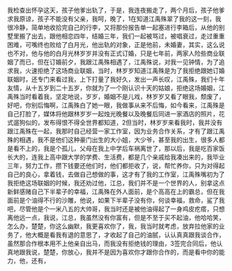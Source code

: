 我检查出怀孕这天，孩子他爹出轨了，于是，我连夜搬走了，两个月后，孩子他爹求我原谅，孩子不能没有父亲，我呵，晚了，1在知道江禹殊翠了我的这一刻，我很冷静，简单地收拾完自己的行李，又将那份报告单一起塞进行李箱后，从他的别墅里搬了出去，跟他相恋四年，结婚三年，我们一起被骂过，被唱衰过，走过重重困难，可嘴终也败给了白月光，他出轨的对象，正是他前，未婚妻，其实，这么说也不对，他与他的白月光林岁岁并没有正式订婚，只是七年前，两家人险些商业联姻了而已，但在订婚前夕，我跟江禹殊相遇了，江禹殊说，对我一见钟情，为了追求我，火速拒绝了这场商业联姻，当时，林岁岁知道江禹殊是为了我拒绝跟她订婚联姻时，还专门来看过我，上下打量了我好久，发出一声长叹，江禹殊，我们十年友情，从十五岁到二十五岁，你就为了一个刚认识十天的姑娘，拒绝这场婚姻，江禹殊当时看着我，坚定地说，岁岁，婚姻不是儿戏，林岁岁又看了眼我，颓废了，好吧，你别后悔啊，江禹殊白了她一眼，我做事从来不后悔，如今看来，江禹殊是自己打脸了，媒体将他跟林岁岁一起烛光晚餐以及晚餐后同进一家酒店的照片，花式遛狗似的，发布得恨不得全世界都知道，2但当时，林岁岁来看我时，我并没有跟江禹殊在一起，我那时自己经营一家工作室，因为业务合作关系，才有了跟江禹殊的相遇，我不是他们这种豪门出生的大小姐，大少爷，甚至我的出生，很多人都是看不上的，我是个孤儿，父母在我上中学后车祸离世了，那以后，我是吃百家饭长大的，连我上高中跟大学的学费、生活费，都是几个亲戚给我凑出来的，我毕业三年，努力工作，攒下钱要还他们时，他们都拒收了，说，帮忙养你，只为对得起自己的良心，拿着钱，去做自己想做的事，这才有了我的工作室，江禹殊嘴初为了我拒绝这场联姻的时候，我还劝过他，江总，我们并不是一个世界的人，别拿这点新鲜感赌自己下半辈子的幸福，江禹殊在外人面前，是个高高在上的霸总，但在我面前是个油得不行的沙雕，他说，如果下半辈子没有你，何谈幸福，救命，鲨了我吧，尽管他是个一米八五的大帅哥，我当时还是被他油得起了一身鸡皮疙瘩，只想离他远一点，我说，江总，我虽然没有你富有，但是不至于买不起油，他哈哈笑，怎么办，楚楚，你这么幽默，我更喜欢你了，我，我当时就考虑，放弃拉他家的业务了，他大概是看我有退的意思了，才收起了自己的油腻，认认真真跟我谈合作，虽然那合作根本用不上他亲自出马，而我没有拒绝钱的理由，3签完合同后，他认真地跟我说，楚楚，你放心，我并不是因为喜欢你才跟你合作的，而是看中你的能力，他，还有，